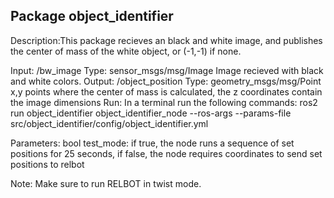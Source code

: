 Package object_identifier
-----------------------------------------------
Description:This package recieves an black and white image, and publishes the center of mass of the white object, or (-1,-1) if none.

Input:
/bw_image 
        Type: sensor_msgs/msg/Image
        Image recieved with black and white colors.
Output:
/object_position 
        Type: geometry_msgs/msg/Point
        x,y points where the center of mass is calculated, the z coordinates contain the image dimensions
Run:
        In a terminal run the following commands:
        ros2 run object_identifier object_identifier_node --ros-args --params-file src/object_identifier/config/object_identifier.yml

Parameters:
        bool test_mode: if true, the node runs a sequence of set positions for 25 seconds, if false, the node requires coordinates to send set positions to relbot

Note:
    Make sure to run RELBOT in twist mode.
